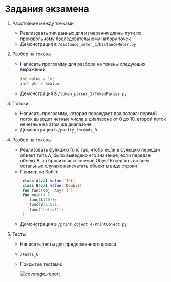 # Задания экзамена

1. Расстояние между точками  
   - Реализовать тип данных для измерения длины пути по произвольному последовательному набору точек 
   - Демонстрация в `/distance_meter_1/DistanceMeter.py`

2. Разбор на токены  
   - Написать программу для разбора на токены следующих выражений:  
     ```c++
     int value = 10;
     int* ptr = &value;
     ```
   - Демонстрация в `/token_parser_2/TokenParser.py`

3. Потоки  
   - Написать программу, которая порождает два потока: первый поток выводит четные числа в диапазоне от 0 до 10, второй поток нечетные на этом же диапазоне 
   - Демонстрация в `/parity_threads_3`


4. Разбор на токены  
   - Реализовать функцию func так, чтобы если в функцию передан объект типа A, было выведено его значение, если передан объект B, то бросить исключение ObjectException, во всех остальных случаях напечатать объект в виде строки  
   - Пример на Kotlin:  
     ```kotlin
      class A(val value: Int)
      class B(val value: Double)
      fun func(obj: Any) { }
      fun main() {
         func(A(10));
         func(B(1.5));
         func("hello!");
      }
     ```
   - Демонстрация в `/print_object_4/PrintObject.py`

6. Тесты  
   - Написать тесты для предложенного класса
   - `/tests_6`
   - Покрытие тестами:
     
     ![coverage_report](https://user-images.githubusercontent.com/46486971/150045121-e1a5994e-e1b1-465a-bebd-633b663d4be9.png)
